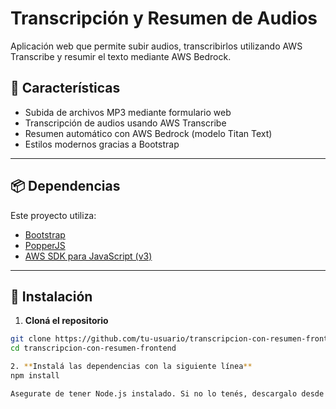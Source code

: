 # Transcripción y Resumen de Audios

Aplicación web que permite subir audios, transcribirlos utilizando AWS Transcribe y resumir el texto mediante AWS Bedrock.

## 🚀 Características

- Subida de archivos MP3 mediante formulario web
- Transcripción de audios usando AWS Transcribe
- Resumen automático con AWS Bedrock (modelo Titan Text)
- Estilos modernos gracias a Bootstrap

---

## 📦 Dependencias

Este proyecto utiliza:

- [Bootstrap](https://getbootstrap.com/)
- [PopperJS](https://popper.js.org/)
- [AWS SDK para JavaScript (v3)](https://docs.aws.amazon.com/AWSJavaScriptSDK/v3/latest/index.html)

---

## 🔧 Instalación

1. **Cloná el repositorio**

```bash
git clone https://github.com/tu-usuario/transcripcion-con-resumen-frontend.git
cd transcripcion-con-resumen-frontend

2. **Instalá las dependencias con la siguiente línea**
npm install

Asegurate de tener Node.js instalado. Si no lo tenés, descargalo desde nodejs.org

